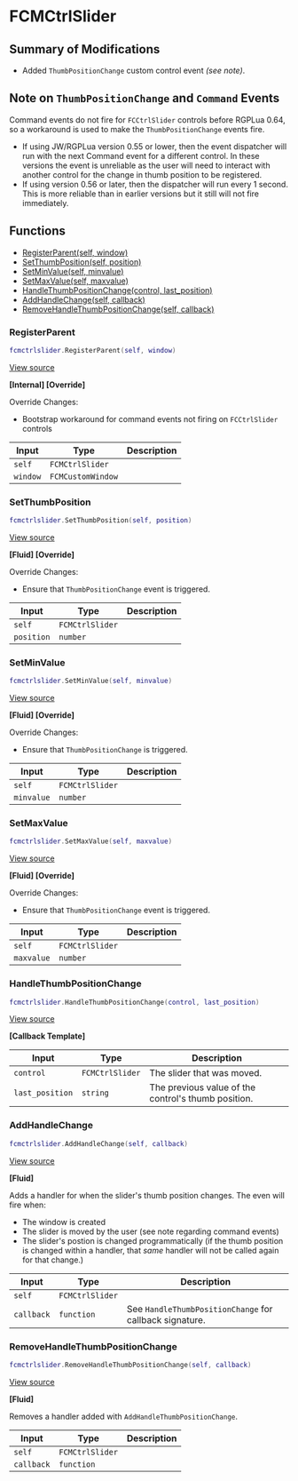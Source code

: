 # FCMCtrlSlider

## Summary of Modifications
- Added `ThumbPositionChange` custom control event *(see note)*.

## Note on `ThumbPositionChange` and `Command` Events
Command events do not fire for `FCCtrlSlider` controls before RGPLua 0.64, so a workaround is used to make the `ThumbPositionChange` events fire.
- If using JW/RGPLua version 0.55 or lower, then the event dispatcher will run with the next Command event for a different control. In these versions the event is unreliable as the user will need to interact with another control for the change in thumb position to be registered.
- If using version 0.56 or later, then the dispatcher will run every 1 second. This is more reliable than in earlier versions but it still will not fire immediately.

## Functions

- [RegisterParent(self, window)](#registerparent)
- [SetThumbPosition(self, position)](#setthumbposition)
- [SetMinValue(self, minvalue)](#setminvalue)
- [SetMaxValue(self, maxvalue)](#setmaxvalue)
- [HandleThumbPositionChange(control, last_position)](#handlethumbpositionchange)
- [AddHandleChange(self, callback)](#addhandlechange)
- [RemoveHandleThumbPositionChange(self, callback)](#removehandlethumbpositionchange)

### RegisterParent

```lua
fcmctrlslider.RegisterParent(self, window)
```

[View source](https://github.com/finale-lua/lua-scripts/tree/refs/heads/master/src/mixin/FCMCtrlSlider.lua#L58)

**[Internal] [Override]**

Override Changes:
- Bootstrap workaround for command events not firing on `FCCtrlSlider` controls

| Input | Type | Description |
| ----- | ---- | ----------- |
| `self` | `FCMCtrlSlider` |  |
| `window` | `FCMCustomWindow` |  |

### SetThumbPosition

```lua
fcmctrlslider.SetThumbPosition(self, position)
```

[View source](https://github.com/finale-lua/lua-scripts/tree/refs/heads/master/src/mixin/FCMCtrlSlider.lua#L85)

**[Fluid] [Override]**

Override Changes:
- Ensure that `ThumbPositionChange` event is triggered.

| Input | Type | Description |
| ----- | ---- | ----------- |
| `self` | `FCMCtrlSlider` |  |
| `position` | `number` |  |

### SetMinValue

```lua
fcmctrlslider.SetMinValue(self, minvalue)
```

[View source](https://github.com/finale-lua/lua-scripts/tree/refs/heads/master/src/mixin/FCMCtrlSlider.lua#L104)

**[Fluid] [Override]**

Override Changes:
- Ensure that `ThumbPositionChange` is triggered.

| Input | Type | Description |
| ----- | ---- | ----------- |
| `self` | `FCMCtrlSlider` |  |
| `minvalue` | `number` |  |

### SetMaxValue

```lua
fcmctrlslider.SetMaxValue(self, maxvalue)
```

[View source](https://github.com/finale-lua/lua-scripts/tree/refs/heads/master/src/mixin/FCMCtrlSlider.lua#L123)

**[Fluid] [Override]**

Override Changes:
- Ensure that `ThumbPositionChange` event is triggered.

| Input | Type | Description |
| ----- | ---- | ----------- |
| `self` | `FCMCtrlSlider` |  |
| `maxvalue` | `number` |  |

### HandleThumbPositionChange

```lua
fcmctrlslider.HandleThumbPositionChange(control, last_position)
```

[View source](https://github.com/finale-lua/lua-scripts/tree/refs/heads/master/src/mixin/FCMCtrlSlider.lua#L152)

**[Callback Template]**

| Input | Type | Description |
| ----- | ---- | ----------- |
| `control` | `FCMCtrlSlider` | The slider that was moved. |
| `last_position` | `string` | The previous value of the control's thumb position. |

### AddHandleChange

```lua
fcmctrlslider.AddHandleChange(self, callback)
```

[View source](https://github.com/finale-lua/lua-scripts/tree/refs/heads/master/src/mixin/FCMCtrlSlider.lua#L-1)

**[Fluid]**

Adds a handler for when the slider's thumb position changes.
The even will fire when:
- The window is created
- The slider is moved by the user (see note regarding command events)
- The slider's postion is changed programmatically (if the thumb position is changed within a handler, that *same* handler will not be called again for that change.)

| Input | Type | Description |
| ----- | ---- | ----------- |
| `self` | `FCMCtrlSlider` |  |
| `callback` | `function` | See `HandleThumbPositionChange` for callback signature. |

### RemoveHandleThumbPositionChange

```lua
fcmctrlslider.RemoveHandleThumbPositionChange(self, callback)
```

[View source](https://github.com/finale-lua/lua-scripts/tree/refs/heads/master/src/mixin/FCMCtrlSlider.lua#L165)

**[Fluid]**

Removes a handler added with `AddHandleThumbPositionChange`.

| Input | Type | Description |
| ----- | ---- | ----------- |
| `self` | `FCMCtrlSlider` |  |
| `callback` | `function` |  |
